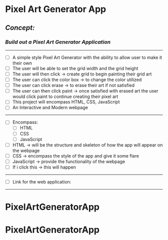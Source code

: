# Pixel Art Generator App


<!-- can have readme preview open as well to see how it will appear -->
<!-- ## this is a sub heading -->
## *Concept:*
### *Build out a Pixel Art Generator Application* 
---
<!-- - this is a bullet -->
- [ ] A simple style Pixel Art Generator with the ability to allow user to make it their own
- [ ] The user will be able to set the grid width and the grid height
- [ ] The user will then click -> create grid to begin painting their grid art
- [ ] The user can click the color box -> to change the color utilized
- [ ] The user can click erase -> to erase their art if not satisfied
- [ ] The user can then click paint -> once satisfied with erased art the user would click paint to continue creating their pixel art
- [ ] This project will encompass HTML, CSS, JavaScript
- [ ] An Interactive and Modern webpage
---
- [ ] Encompass:
    - [ ] HTML
    - [ ] CSS
    - [ ] JavaScript
- [ ]  HTML → will be the structure and skeleton of how the app will appear on the webpage
- [ ]  CSS → encompass the style of the app and give it some flare
- [ ]  JavaScript -> provide the functionality of the webpage
  - [ ]  If i click this -> this will happen
---
- [ ] Link for the web application: 
---
# PixelArtGeneratorApp
# PixelArtGeneratorApp
